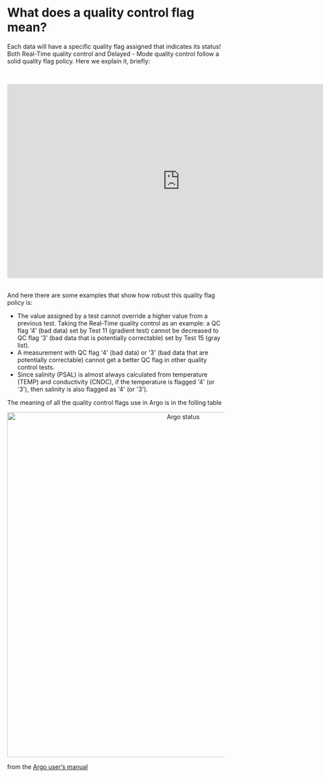 # What does a quality control flag mean?

Each data will have a specific quality flag assigned that indicates its status! Both Real-Time quality control and Delayed - Mode quality control follow a solid quality flag policy. Here we explain it, briefly:

&nbsp;&nbsp;<center><iframe width="800" height="450" src="https://drive.google.com/file/d/1iX3-8SGGAB95zyDQqxT9bVtH7ediBJJE/preview" title="The Argo Data" frameborder="0" allow="accelerometer; autoplay; clipboard-write; encrypted-media; gyroscope; picture-in-picture" allowfullscreen></iframe></center>&nbsp;&nbsp;

And here there are some examples that show how robust this quality flag policy is:

- The value assigned by a test cannot override a higher value from a previous test. Taking the Real-Time quality control as an example: a QC flag ‘4’ (bad data) set by Test 11 (gradient test) cannot be decreased to QC flag ‘3’ (bad data that is potentially correctable) set by Test 15 (gray list).
- A measurement with QC flag '4' (bad data) or '3' (bad data that are potentially correctable) cannot get a better QC flag in other quality control tests.
- Since salinity (PSAL) is almost always calculated from temperature (TEMP) and conductivity (CNDC), if the temperature is flagged '4' (or '3'), then salinity is also flagged as '4' (or '3').

The meaning of all the quality control flags use in Argo is in the folling table
<center><img src="https://raw.githubusercontent.com/euroargodev/argoonlineschool/master/images/QC_FLAGs.jpg" alt="Argo status" width="800"/></center>

from the [Argo user’s manual](https://archimer.ifremer.fr/doc/00187/29825/)